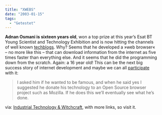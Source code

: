 ```yaml
---
title: "XWEBS"
date: "2003-01-15"
tags:
  - "Getestet"
---
```


**Adnan Osmani is sixteen years old**, won a top prize at this year’s Esat BT Young Scientist and Technology Exhibition and is now hitting the channels of well known [techblogs](http://radio.weblogs.com/0103966/stories/2003/01/14/internetWhizzKidDownloadsWinningFormula.html "Internet whizz kid downloads winning formula"). Why? Seems that he developed a »web browser« – no more like this – that can download information from the internet as five times faster than everything else. And it seems that he did the programming down from the scratch. Again: a 16 year old! This can be the next big success story of internet development and maybe we can all [participate](http://www.topgold.com/blog/2003/01/14.html#a1622 "Underway in Ireland: The Open Side of XWEBS") with it:

> I asked him if he wanted to be famous, and when he said yes I suggested he donate his technology to an Open Source browser project such as Mozilla. If he does this we’ll eventually see what he’s done.

via: [Industrial Technology & Witchcraft](http://www.industrial-technology-and-witchcraft.de/index.php?id=P860 "IT&W: XWEBS"), with more links, so visit it.
